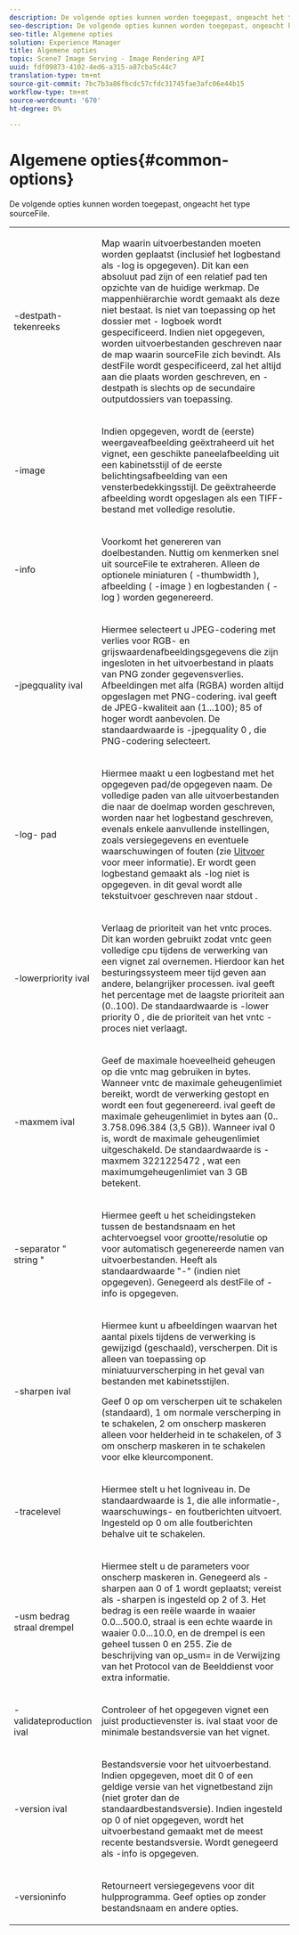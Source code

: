 ```yaml
---
description: De volgende opties kunnen worden toegepast, ongeacht het type sourceFile.
seo-description: De volgende opties kunnen worden toegepast, ongeacht het type sourceFile.
seo-title: Algemene opties
solution: Experience Manager
title: Algemene opties
topic: Scene7 Image Serving - Image Rendering API
uuid: fdf09873-4102-4ed6-a315-a87cba5c44c7
translation-type: tm+mt
source-git-commit: 7bc7b3a86fbcdc57cfdc31745fae3afc06e44b15
workflow-type: tm+mt
source-wordcount: '670'
ht-degree: 0%

---
```



# Algemene opties{#common-options}

De volgende opties kunnen worden toegepast, ongeacht het type sourceFile.

<table id="simpletable_3BFC3737C891411D84405CEEF6B19542"> 
 <tr class="strow"> 
  <td class="stentry"> <p> <span class="codeph"> -destpath- <span class="varname"> tekenreeks  </span> </span> </p> </td> 
  <td class="stentry"> <p>Map waarin uitvoerbestanden moeten worden geplaatst (inclusief het logbestand als <span class="codeph"> -log </span> is opgegeven). Dit kan een absoluut pad zijn of een relatief pad ten opzichte van de huidige werkmap. De mappenhiërarchie wordt gemaakt als deze niet bestaat. Is niet van toepassing op het dossier met <span class="codeph"> - logboek </span> wordt gespecificeerd. Indien niet opgegeven, worden uitvoerbestanden geschreven naar de map waarin <span class="varname"> sourceFile </span> zich bevindt. Als <span class="varname"> destFile </span> wordt gespecificeerd, zal het altijd aan die plaats worden geschreven, en <span class="codeph"> - destpath </span> is slechts op de secundaire outputdossiers van toepassing. </p> </td> 
 </tr> 
 <tr class="strow"> 
  <td class="stentry"> <p> <span class="codeph"> -image  </span> </p> </td> 
  <td class="stentry"> <p>Indien opgegeven, wordt de (eerste) weergaveafbeelding geëxtraheerd uit het vignet, een geschikte paneelafbeelding uit een kabinetsstijl of de eerste belichtingsafbeelding van een vensterbedekkingsstijl. De geëxtraheerde afbeelding wordt opgeslagen als een TIFF-bestand met volledige resolutie. </p> </td> 
 </tr> 
 <tr class="strow"> 
  <td class="stentry"> <p> <span class="codeph"> -info  </span> </p> </td> 
  <td class="stentry"> <p>Voorkomt het genereren van doelbestanden. Nuttig om kenmerken snel uit <span class="varname"> sourceFile </span> te extraheren. Alleen de optionele miniaturen ( <span class="codeph"> -thumbwidth </span>), afbeelding ( <span class="codeph"> -image </span>) en logbestanden ( <span class="codeph"> -log </span>) worden gegenereerd. </p> </td> 
 </tr> 
 <tr class="strow"> 
  <td class="stentry"> <p> <span class="codeph"> -jpegquality  <span class="varname"> ival  </span> </span> </p> </td> 
  <td class="stentry"> <p>Hiermee selecteert u JPEG-codering met verlies voor RGB- en grijswaardenafbeeldingsgegevens die zijn ingesloten in het uitvoerbestand in plaats van PNG zonder gegevensverlies. Afbeeldingen met alfa (RGBA) worden altijd opgeslagen met PNG-codering. <span class="varname"> ival  </span> geeft de JPEG-kwaliteit aan (1...100); 85 of hoger wordt aanbevolen. De standaardwaarde is <span class="codeph"> -jpegquality 0 </span>, die PNG-codering selecteert. </p> </td> 
 </tr> 
 <tr class="strow"> 
  <td class="stentry"> <p> <span class="codeph"> -log- <span class="varname"> pad  </span> </span> </p> </td> 
  <td class="stentry"> <p>Hiermee maakt u een logbestand met het opgegeven pad/de opgegeven naam. De volledige paden van alle uitvoerbestanden die naar de doelmap worden geschreven, worden naar het logbestand geschreven, evenals enkele aanvullende instellingen, zoals versiegegevens en eventuele waarschuwingen of fouten (zie <a href="../../../../ir-api/vntc/utilities/c-ir-vignette-converter-vntc/r-ir-output.md#reference-c51e30b721eb416bb646089f0ac045c5" type="reference" format="dita" scope="local"> Uitvoer </a> voor meer informatie). Er wordt geen logbestand gemaakt als <span class="codeph"> -log </span> niet is opgegeven. in dit geval wordt alle tekstuitvoer geschreven naar <span class="codeph"> stdout </span>. </p> </td> 
 </tr> 
 <tr class="strow"> 
  <td class="stentry"> <p> <span class="codeph"> -lowerpriority  <span class="varname"> ival  </span> </span> </p> </td> 
  <td class="stentry"> <p>Verlaag de prioriteit van het <span class="filepath"> vntc </span> proces. Dit kan worden gebruikt zodat <span class="filepath"> vntc </span> geen volledige cpu tijdens de verwerking van een vignet zal overnemen. Hierdoor kan het besturingssysteem meer tijd geven aan andere, belangrijker processen. <span class="varname"> ival  </span> geeft het percentage met de laagste prioriteit aan (0..100). De standaardwaarde is <span class="codeph"> -lower priority 0 </span>, die de prioriteit van het <span class="filepath"> vntc </span>-proces niet verlaagt. </p> </td> 
 </tr> 
 <tr class="strow"> 
  <td class="stentry"> <p> <span class="codeph"> -maxmem  <span class="varname"> ival  </span> </span> </p> </td> 
  <td class="stentry"> <p>Geef de maximale hoeveelheid geheugen op die <span class="filepath"> vntc </span> mag gebruiken in bytes. Wanneer <span class="filepath"> vntc </span> de maximale geheugenlimiet bereikt, wordt de verwerking gestopt en wordt een fout gegenereerd. <span class="varname"> ival  </span> geeft de maximale geheugenlimiet in bytes aan (0.. 3.758.096.384 (3,5 GB)). Wanneer <span class="varname"> ival </span> 0 is, wordt de maximale geheugenlimiet uitgeschakeld. De standaardwaarde is <span class="codeph"> -maxmem 3221225472 </span>, wat een maximumgeheugenlimiet van 3 GB betekent. </p> </td> 
 </tr> 
 <tr class="strow"> 
  <td class="stentry"> <p> <span class="codeph"> -separator "  <span class="varname"> string  </span>"  </span> </p> </td> 
  <td class="stentry"> <p>Hiermee geeft u het scheidingsteken tussen de bestandsnaam en het achtervoegsel voor grootte/resolutie op voor automatisch gegenereerde namen van uitvoerbestanden. Heeft als standaardwaarde "-" (indien niet opgegeven). Genegeerd als <span class="varname"> destFile </span> of <span class="codeph"> -info </span> is opgegeven. </p> </td> 
 </tr> 
 <tr class="strow"> 
  <td class="stentry"> <p> <span class="codeph"> -sharpen  <span class="varname"> ival  </span> </span> </p> </td> 
  <td class="stentry"> <p>Hiermee kunt u afbeeldingen waarvan het aantal pixels tijdens de verwerking is gewijzigd (geschaald), verscherpen. Dit is alleen van toepassing op miniatuurverscherping in het geval van bestanden met kabinetsstijlen. </p> <p>Geef 0 op om verscherpen uit te schakelen (standaard), 1 om normale verscherping in te schakelen, 2 om onscherp maskeren alleen voor helderheid in te schakelen, of 3 om onscherp maskeren in te schakelen voor elke kleurcomponent. </p> </td> 
 </tr> 
 <tr class="strow"> 
  <td class="stentry"> <p> <span class="codeph"> -tracelevel  </span> </p> </td> 
  <td class="stentry"> <p>Hiermee stelt u het logniveau in. De standaardwaarde is 1, die alle informatie-, waarschuwings- en foutberichten uitvoert. Ingesteld op 0 om alle foutberichten behalve uit te schakelen. </p> </td> 
 </tr> 
 <tr class="strow"> 
  <td class="stentry"> <p> <span class="codeph"> -usm  <span class="varname"> bedrag  </span> <span class="varname"> straal  </span> <span class="varname"> drempel  </span> </span> </p> </td> 
  <td class="stentry"> <p>Hiermee stelt u de parameters voor onscherp maskeren in. Genegeerd als <span class="codeph"> -sharpen </span> aan 0 of 1 wordt geplaatst; vereist als <span class="codeph"> -sharpen </span> is ingesteld op 2 of 3. <span class="varname"> Het bedrag  </span> is een reële waarde in waaier 0.0...500.0,  <span class="varname"> straal  </span> is een echte waarde in waaier 0.0...10.0, en de  <span class="varname"> drempel  </span> is een geheel tussen 0 en 255. Zie de beschrijving van <span class="codeph"> op_usm= </span> in de Verwijzing van het Protocol van de Beelddienst voor extra informatie. </p> </td> 
 </tr> 
 <tr class="strow"> 
  <td class="stentry"> <p> <span class="codeph"> -validateproduction  <span class="varname"> ival  </span> </span> </p> </td> 
  <td class="stentry"> <p>Controleer of het opgegeven vignet een juist productievenster is. <span class="varname"> ival  </span> staat voor de minimale bestandsversie van het vignet. </p> </td> 
 </tr> 
 <tr class="strow"> 
  <td class="stentry"> <p> <span class="codeph"> -version  <span class="varname"> ival  </span> </span> </p> </td> 
  <td class="stentry"> <p>Bestandsversie voor het uitvoerbestand. Indien opgegeven, moet dit 0 of een geldige versie van het vignetbestand zijn (niet groter dan de standaardbestandsversie). Indien ingesteld op 0 of niet opgegeven, wordt het uitvoerbestand gemaakt met de meest recente bestandsversie. Wordt genegeerd als <span class="codeph"> -info </span> is opgegeven. </p> </td> 
 </tr> 
 <tr class="strow"> 
  <td class="stentry"> <p> <span class="codeph"> -versioninfo  </span> </p> </td> 
  <td class="stentry"> <p>Retourneert versiegegevens voor dit hulpprogramma. Geef opties op zonder bestandsnaam en andere opties. </p> </td> 
 </tr> 
</table>

